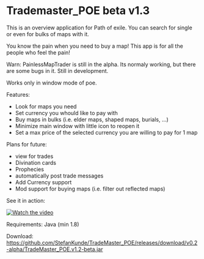 # Trademaster_POE beta v1.3
This is an overview application for Path of exile.
You can search for single or even for bulks of maps with it.

You know the pain when you need to buy a map!
This app is for all the people who feel the pain!

Warn:
PainlessMapTrader is still in the alpha. Its normaly working, but there are some bugs in it. 
Still in development.

Works only in window mode of poe.

Features:
+ Look for maps you need
+ Set currency you whould like to pay with
+ Buy maps in bulks (i.e. elder maps, shaped maps, burials, ...)
+ Minimize main window with little icon to reopen it
+ Set a max price of the selected currency you are willing to pay for 1 map

Plans for future:
- view for trades
- Divination cards
- Prophecies
- automatically post trade messages
- Add Currency support
- Mod support for buying maps (i.e. filter out reflected maps)



See it in action:


[![Watch the video](https://i.imgur.com/UicY83R.jpg)](https://www.youtube.com/watch?v=V_wN7mJptdA)





Requirements:
Java (min 1.8)




Download:
https://github.com/StefanKunde/TradeMaster_POE/releases/download/v0.2-alpha/TradeMaster_POE.v1.2-beta.jar

